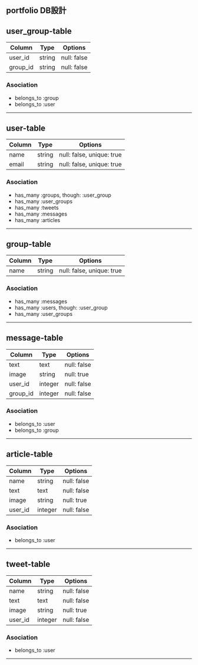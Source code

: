 portfolio DB設計
---
## user_group-table
|Column|Type|Options|
|------|----|-------|
|user_id|string|null: false|
|group_id|string|null: false|

### Asociation
- belongs_to :group
- belongs_to :user
---

## user-table
|Column|Type|Options|
|------|----|-------|
|name|string|null: false, unique: true|
|email|string|null: false, unique: true|

### Asociation
- has_many :groups, though: :user_group
- has_many :user_groups
- has_many :tweets
- has_many :messages
- has_many :articles
---

## group-table
|Column|Type|Options|
|------|----|-------|
|name|string|null: false, unique: true|

### Asociation
- has_many :messages
- has_many :users, though: :user_group
- has_many :user_groups
---

## message-table
|Column|Type|Options|
|------|----|-------|
|text|text|null: false|
|image|string|null: true|
|user_id|integer|null: false|
|group_id|integer|null: false|

### Asociation
- belongs_to :user
- belongs_to :group
---

## article-table
|Column|Type|Options|
|------|----|-------|
|name|string|null: false|
|text|text|null: false|
|image|string|null: true|
|user_id|integer|null: false|

### Asociation
- belongs_to :user
---

## tweet-table
|Column|Type|Options|
|------|----|-------|
|name|string|null: false|
|text|text|null: false|
|image|string|null: true|
|user_id|integer|null: false|

### Asociation
- belongs_to :user
---
